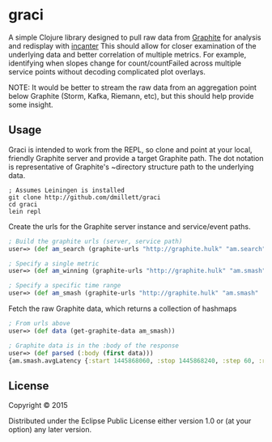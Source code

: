# graci

A simple Clojure library designed to pull raw data from [Graphite](https://github.com/graphite-project) 
for analysis and redisplay with [incanter](https://github.com/incanter/incanter) This
should allow for closer examination of the underlying data and better correlation of 
multiple metrics. For example, identifying when slopes change for count/countFailed 
across multiple service points without decoding complicated plot overlays.

NOTE: It would be better to stream the raw data from an aggregation point below Graphite (Storm, Kafka, Riemann, etc),
but this should help provide some insight.

## Usage

Graci is intended to work from the REPL, so clone and point at your local, friendly Graphite server
and provide a target Graphite path. The dot notation is representative of Graphite's ~directory 
structure path to the underlying data.

```
; Assumes Leiningen is installed
git clone http://github.com/dmillett/graci
cd graci
lein repl
```

Create the urls for the Graphite server instance and service/event paths.
```clojure
; Build the graphite urls (server, service path)
user=> (def am_search (graphite-urls "http://graphite.hulk" "am.search"))

; Specify a single metric
user=> (def am_winning (graphite-urls "http://graphite.hulk" "am.smash" :metrics ["count"]))

; Specify a specific time range
user=> (def am_smash (graphite-urls "http://graphite.hulk" "am.smash" :from "20151027 18" :until "20151027 19:30"))
```

Fetch the raw Graphite data, which returns a collection of hashmaps
```clojure
; From urls above
user=> (def data (get-graphite-data am_smash))

; Graphite data is in the :body of the response
user=> (def parsed (:body (first data)))
{am.smash.avgLatency {:start 1445868060, :stop 1445868240, :step 60, :results (0.547 0.623 nil)}}
```

## License

Copyright © 2015 

Distributed under the Eclipse Public License either version 1.0 or (at
your option) any later version.
